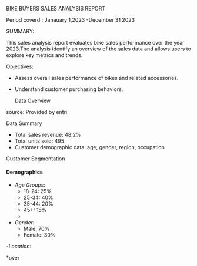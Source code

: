 BIKE BUYERS SALES ANALYSIS REPORT


Period coverd :
Janauary 1,2023 -December 31 2023

SUMMARY:

This sales analysis report evaluates  bike sales performance over the year 2023.The analysis identify an overview of the sales data and allows users to explore key metrics and trends.

Objectives:
- Assess overall sales performance of bikes and related accessories.
- Understand customer purchasing behaviors.

  Data Overview
  
source: Provided by  entri

 Data Summary
- Total sales revenue: 48.2%
- Total units sold: 495
- Customer demographic data: age, gender, region, occupation

 Customer Segmentation
#### Demographics
- *Age Groups:*
  - 18-24: 25%
  - 25-34: 40%
  - 35-44: 20%
  - 45+: 15%
  - 
- *Gender:*
  - Male: 70%
  - Female: 30%
    
 -*Location:*

 





*over










